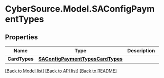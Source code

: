 # CyberSource.Model.SAConfigPaymentTypes
## Properties

Name | Type | Description | Notes
------------ | ------------- | ------------- | -------------
**CardTypes** | [**SAConfigPaymentTypesCardTypes**](SAConfigPaymentTypesCardTypes.md) |  | [optional] 

[[Back to Model list]](../README.md#documentation-for-models) [[Back to API list]](../README.md#documentation-for-api-endpoints) [[Back to README]](../README.md)

